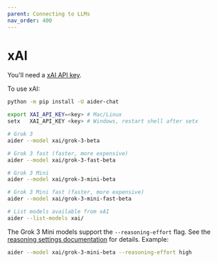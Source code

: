 ```yaml
---
parent: Connecting to LLMs
nav_order: 400
---
```


# xAI

You'll need a [xAI API key](https://console.x.ai.).

To use xAI:

```bash
python -m pip install -U aider-chat

export XAI_API_KEY=<key> # Mac/Linux
setx   XAI_API_KEY <key> # Windows, restart shell after setx

# Grok 3
aider --model xai/grok-3-beta

# Grok 3 fast (faster, more expensive)
aider --model xai/grok-3-fast-beta

# Grok 3 Mini
aider --model xai/grok-3-mini-beta

# Grok 3 Mini fast (faster, more expensive)
aider --model xai/grok-3-mini-fast-beta

# List models available from xAI
aider --list-models xai/
```

The Grok 3 Mini models support the `--reasoning-effort` flag.
See the [reasoning settings documentation](../config/reasoning.md) for details.
Example:

```bash
aider --model xai/grok-3-mini-beta --reasoning-effort high
```




